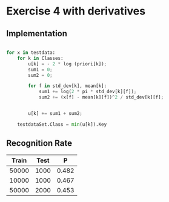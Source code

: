 
# Exercise 4 with derivatives

## Implementation

```python

for x in testdata:
	for k in Classes:
		u[k] = - 2 * log (priori[k]);
		sum1 = 0;
		sum2 = 0;

		for f in std_dev[k], mean[k]:
			sum1 += log(2 * pi * std_dev[k][f]);
			sum2 += (x[f] - mean[k][f])^2 / std_dev[k][f];


		u[k] += sum1 + sum2;

	testdataSet.Class = min(u[k]).Key

```

## Recognition Rate

Train | Test |P	|
-----|------|----|
50000 | 1000| 0.482
10000|1000|0.467
50000|2000|0.453
